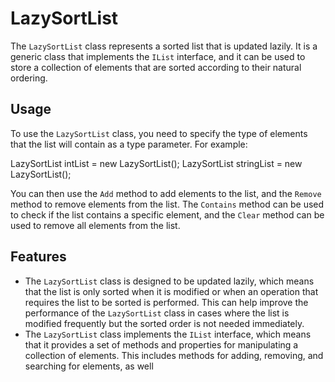 # LazySortList

The `LazySortList` class represents a sorted list that is updated lazily. It is a generic class that implements the `IList` interface, and it can be used to store a collection of elements that are sorted according to their natural ordering.

## Usage

To use the `LazySortList` class, you need to specify the type of elements that the list will contain as a type parameter. For example:

  LazySortList<int> intList = new LazySortList<int>();
  LazySortList<string> stringList = new LazySortList<string>();
  
You can then use the `Add` method to add elements to the list, and the `Remove` method to remove elements from the list. The `Contains` method can be used to check if the list contains a specific element, and the `Clear` method can be used to remove all elements from the list.

## Features

- The `LazySortList` class is designed to be updated lazily, which means that the list is only sorted when it is modified or when an operation that requires the list to be sorted is performed. This can help improve the performance of the `LazySortList` class in cases where the list is modified frequently but the sorted order is not needed immediately.
- The `LazySortList` class implements the `IList` interface, which means that it provides a set of methods and properties for manipulating a collection of elements. This includes methods for adding, removing, and searching for elements, as well
